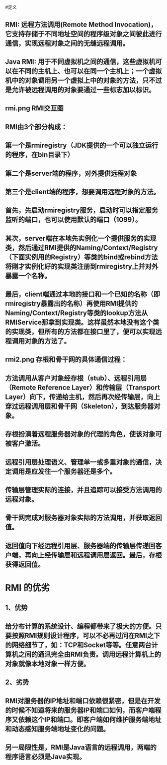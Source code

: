 #
#定义
## RMI: 远程方法调用(Remote Method Invocation)，它支持存储于不同地址空间的程序级对象之间彼此进行通信，实现远程对象之间的无缝远程调用。
## Java RMI: 用于不同虚拟机之间的通信，这些虚拟机可以在不同的主机上、也可以在同一个主机上；一个虚拟机中的对象调用另一个虚拟上中的对象的方法，只不过是允许被远程调用的对象要通过一些标志加以标识。
## rmi.png RMI交互图
## RMI由3个部分构成：

## 第一个是rmiregistry（JDK提供的一个可以独立运行的程序，在bin目录下）
## 第二个是server端的程序，对外提供远程对象
## 第三个是client端的程序，想要调用远程对象的方法。
## 首先，先启动rmiregistry服务，启动时可以指定服务监听的端口，也可以使用默认的端口（1099）。
## 其次，server端在本地先实例化一个提供服务的实现类，然后通过RMI提供的Naming/Context/Registry（下面实例用的Registry）等类的bind或rebind方法将刚才实例化好的实现类注册到rmiregistry上并对外暴露一个名称。
## 最后，client端通过本地的接口和一个已知的名称（即rmiregistry暴露出的名称）再使用RMI提供的Naming/Context/Registry等类的lookup方法从RMIService那拿到实现类。这样虽然本地没有这个类的实现类，但所有的方法都在接口里了，便可以实现远程调用对象的方法了。

## rmi2.png  存根和骨干网的具体通信过程：

## 方法调用从客户对象经存根（stub）、远程引用层（Remote Reference Layer）和传输层（Transport Layer）向下，传递给主机，然后再次经传输层，向上穿过远程调用层和骨干网（Skeleton），到达服务器对象。
## 存根扮演着远程服务器对象的代理的角色，使该对象可被客户激活。
## 远程引用层处理语义、管理单一或多重对象的通信，决定调用是应发往一个服务器还是多个。
## 传输层管理实际的连接，并且追踪可以接受方法调用的远程对象。
## 骨干网完成对服务器对象实际的方法调用，并获取返回值。
## 返回值向下经远程引用层、服务器端的传输层传递回客户端，再向上经传输层和远程调用层返回。最后，存根获得返回值。


# RMI 的优劣
## 1、优势
## 给分布计算的系统设计、编程都带来了极大的方便。只要按照RMI规则设计程序，可以不必再过问在RMI之下的网络细节了，如：TCP和Socket等等。任意两台计算机之间的通讯完全由RMI负责。调用远程计算机上的对象就像本地对象一样方便。
## 2、劣势
## RMI对服务器的IP地址和端口依赖很紧密，但是在开发的时候不知道将来的服务器IP和端口如何，而客户端程序又依赖这个IP和端口。即客户端如何维护服务端地址和动态感知服务端地址变化的问题。
## 另一局限性是，RMI是Java语言的远程调用，两端的程序语言必须是Java实现。












